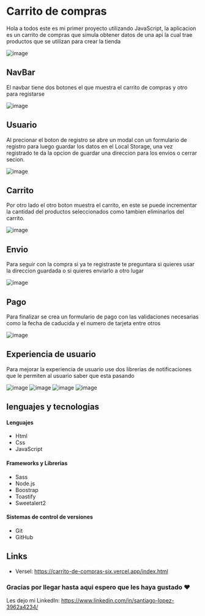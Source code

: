 # Carrito de compras
Hola a todos este es mi primer proyecto utilizando JavaScript, la aplicacion es un carrito de compras que simula obtener datos de una api la cual trae productos que se utilizan para crear la tienda

![image](https://github.com/LopezSantii/carritoDeCompras/assets/105465529/5739cd24-9152-4999-a097-ecd887f2c3cc)

## NavBar
El navbar tiene dos botones el que muestra el carrito de compras y otro para registarse

![image](https://github.com/LopezSantii/carritoDeCompras/assets/105465529/2db7dfed-5855-4356-83b2-3a8d65a1d30e)

## Usuario
Al precionar el boton de registro se abre un modal con un formulario de registro para luego guardar los datos en el Local Storage, una vez registrado te da la opcion de guardar una direccion para los envios o cerrar secion.

![image](https://github.com/LopezSantii/carritoDeCompras/assets/105465529/013aeab7-658b-4431-9c87-218dff0192f9)

## Carrito
Por otro lado el otro boton muestra el carrito, en este se puede incrementar la cantidad del productos seleccionados como tambien eliminarlos del carrito.

![image](https://github.com/LopezSantii/carritoDeCompras/assets/105465529/898ba742-687a-4cbe-945f-8aab0b8ca34e)

## Envio
Para seguir con la compra si ya te registraste te preguntara si quieres usar la direccion guardada o si quieres enviarlo a otro lugar

![image](https://github.com/LopezSantii/carritoDeCompras/assets/105465529/7989ca82-88be-4b08-89bf-6a7e9b866a45)

## Pago
Para finalizar se crea un formulario de pago con las validaciones necesarias como la fecha de caducida y el numero de tarjeta entre otros

![image](https://github.com/LopezSantii/carritoDeCompras/assets/105465529/337be027-2c56-4410-904b-26999c43ea2e)

## Experiencia de usuario
Para mejorar la experiencia de usuario use dos librerias de notificaciones que le permiten al usuario saber que esta pasando

![image](https://github.com/LopezSantii/carritoDeCompras/assets/105465529/967cabb4-39e4-41bf-8165-652f9c68d884) ![image](https://github.com/LopezSantii/carritoDeCompras/assets/105465529/3b93ea25-ea69-4b30-b9bd-83a26a981124)   ![image](https://github.com/LopezSantii/carritoDeCompras/assets/105465529/dea59edf-9e86-45b2-9e61-8b6a3475e183)  ![image](https://github.com/LopezSantii/carritoDeCompras/assets/105465529/4bc73b5c-14f1-421c-8c9a-082750f9dbef)






## lenguajes y tecnologias
#### Lenguajes
- Html
- Css
- JavaScript
#### Frameworks y Librerias
- Sass
- Node.js
- Boostrap
- Toastify
- Sweetalert2
#### Sistemas de control de versiones
- Git
- GitHub

## Links
- Versel: https://carrito-de-compras-six.vercel.app/index.html

### Gracias por llegar hasta aqui espero que les haya gustado ❤
Les dejo mi LinkedIn: https://www.linkedin.com/in/santiago-lopez-3962a4234/
